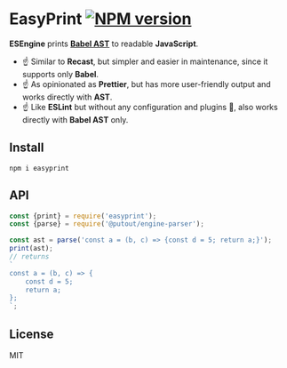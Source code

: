 # EasyPrint [![NPM version][NPMIMGURL]][NPMURL]

[NPMIMGURL]: https://img.shields.io/npm/v/esengine.svg?style=flat&longCache=true
[NPMURL]: https://npmjs.org/package/esengine "npm"

**ESEngine** prints [**Babel AST**](https://github.com/coderaiser/estree-to-babel) to readable **JavaScript**.
- ☝️ Similar to **Recast**, but simpler and easier in maintenance, since it supports only **Babel**.
- ☝️ As opinionated as **Prettier**, but has more user-friendly output and works directly with **AST**.
- ☝️ Like **ESLint** but without any configuration and plugins 🤷‍, also works directly with **Babel AST** only.

## Install

```
npm i easyprint
```

## API

```js
const {print} = require('easyprint');
const {parse} = require('@putout/engine-parser');

const ast = parse('const a = (b, c) => {const d = 5; return a;}');
print(ast);
// returns
`
const a = (b, c) => {
    const d = 5;
    return a;
};
`;
```

## License

MIT
